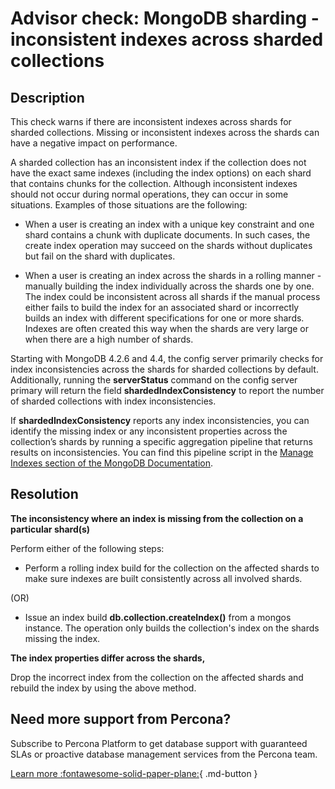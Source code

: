 # Advisor check: MongoDB sharding - inconsistent indexes across sharded collections

## Description
This check warns if there are inconsistent indexes across shards for sharded collections. Missing or inconsistent indexes across the shards can have a negative impact on performance.


A sharded collection has an inconsistent index if the collection does not have the exact same indexes (including the index options) on each shard that contains chunks for the collection. Although inconsistent indexes should not occur during normal operations, they can occur in some situations. Examples of those situations are the following:

- When a user is creating an index with a unique key constraint and one shard contains a chunk with duplicate documents. In such cases, the create index operation may succeed on the shards without duplicates but fail on the shard with duplicates.

- When a user is creating an index across the shards in a rolling manner - manually building the index individually across the shards one by one. The index could be inconsistent across all shards if the manual process either fails to build the index for an associated shard or incorrectly builds an index with different specifications for one or more shards. Indexes are often created this way when the shards are very large or when there are a high number of shards.

Starting with MongoDB 4.2.6 and 4.4, the config server primarily checks for index inconsistencies across the shards for sharded collections by default.
Additionally, running the **serverStatus** command on the config server primary will return the field **shardedIndexConsistency** to report the number of sharded collections with index inconsistencies.

If **shardedIndexConsistency** reports any index inconsistencies, you can identify the missing index or any inconsistent properties across the collection’s shards by running a specific aggregation pipeline that returns results on inconsistencies. You can find this pipeline script in the [Manage Indexes section of the MongoDB Documentation](https://www.mongodb.com/docs/manual/tutorial/manage-indexes/).

## Resolution

**The inconsistency where an index is missing from the collection on a particular shard(s)** 

Perform either of the following steps: 

- Perform a rolling index build for the collection on the affected shards to make sure indexes are built consistently across all involved shards.

(OR)

- Issue an index build **db.collection.createIndex()** from a mongos instance. The operation only builds the collection's index on the shards missing the index.

**The index properties differ across the shards,**

Drop the incorrect index from the collection on the affected shards and rebuild the index by using the above method.


## Need more support from Percona?
Subscribe to Percona Platform to get database support with guaranteed SLAs or proactive database management services from the Percona team.

[Learn more :fontawesome-solid-paper-plane:](https://per.co.na/subscribe){ .md-button }
